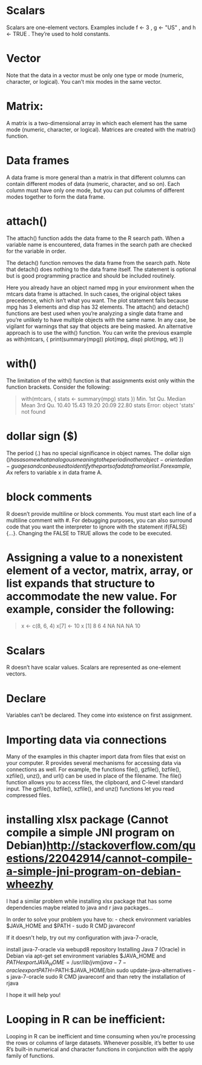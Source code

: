 # Scalars
Scalars are one-element vectors. Examples include f <- 3 , g <- "US" ,
and h <- TRUE . They’re used to hold constants.

# Vector
Note that the data in a vector must be only one type or mode (numeric, character, or logical).
You can’t mix modes in the same vector.

# Matrix:
A matrix is a two-dimensional array in which each element has the same mode
(numeric, character, or logical). Matrices are created with the matrix() function.

# Data frames
A data frame is more general than a matrix in that different columns can contain different modes of data (numeric, character, and so on).
Each column must have only one mode, but you can put columns of different modes together to form the data frame.

# attach()
The attach() function adds the data frame to the R search path. When a variable
name is encountered, data frames in the search path are checked for the variable in order.

The detach() function removes the data frame from the search path. Note that detach() does nothing to the data frame itself. The statement is optional but is good programming practice and should be included routinely.

Here you already have an object named mpg in your environment when the mtcars
data frame is attached. In such cases, the original object takes precedence, which isn’t
what you want. The plot statement fails because mpg has 3 elements and disp has 32
elements. The attach() and detach() functions are best used when you’re analyzing
a single data frame and you’re unlikely to have multiple objects with the same name.
In any case, be vigilant for warnings that say that objects are being masked.
An alternative approach is to use the with() function. You can write the previous
example as
with(mtcars, {
	print(summary(mpg))
	plot(mpg, disp)
	plot(mpg, wt)
})

# with()
The limitation of the with() function is that assignments exist only within the function brackets. Consider the following:
> with(mtcars, {
  stats <- summary(mpg)
  stats
})
Min. 1st Qu. Median
Mean 3rd Qu.
10.40
15.43
19.20
20.09
22.80
> stats
Error: object 'stats' not found

# dollar sign ($)
The period (.) has no special significance in object names. The dollar sign ($) has a somewhat analogous meaning to the period in other object-oriented lan-
guages and can be used to identify the parts of a data frame or list. For example, A$x refers to variable x in data frame A.

# block comments
R doesn’t provide multiline or block comments. You must start each line of a multiline comment with #. For debugging purposes, you can also surround code that you want the interpreter to ignore with the statement if(FALSE){...}. Changing the FALSE to TRUE allows the code to be executed.

# Assigning a value to a nonexistent element of a vector, matrix, array, or list expands that structure to accommodate the new value. For example, consider the following:
> x <- c(8, 6, 4)
> x[7] <- 10
> x
[1] 8 6 4 NA NA NA 10

# Scalars
R doesn’t have scalar values. Scalars are represented as one-element vectors.

# Declare
Variables can’t be declared. They come into existence on first assignment.

# Importing data via connections
Many of the examples in this chapter import data from files that exist on your computer. R provides several mechanisms for accessing data via connections as well. For example, the functions file(), gzfile(), bzfile(), xzfile(), unz(), and url() can be used in place of the filename. The file() function allows you to access files, the clipboard, and C-level standard input. The gzfile(), bzfile(), xzfile(), and unz() functions let you read compressed files.

# installing xlsx package (Cannot compile a simple JNI program on Debian)<http://stackoverflow.com/questions/22042914/cannot-compile-a-simple-jni-program-on-debian-wheezhy>
I had a similar problem while installing xlsx package that has some dependencies maybe related to java and r java packages...

In order to solve your problem you have to: - check environment variables $JAVA_HOME and $PATH - sudo R CMD javareconf

If it doesn't help, try out my configuration with java-7-oracle,

install java-7-oracle via webupd8 repository Installing Java 7 (Oracle) in Debian via apt-get
set environment variables $JAVA_HOME and $PATH
export JAVA_HOME=/usr/lib/jvm/java-7-oracle
export PATH=$PATH:$JAVA_HOME/bin
sudo update-java-alternatives -s java-7-oracle
sudo R CMD javareconf
and than retry the installation of rjava

I hope it will help you!

# Looping in R can be inefficient:
Looping in R can be inefficient and time consuming when you’re processing the
rows or columns of large datasets. Whenever possible, it’s better to use R’s built-in
numerical and character functions in conjunction with the apply family of functions.

